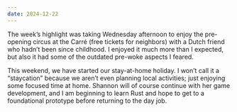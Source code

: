 ```yaml
---
date: 2024-12-22
---
```


The week’s highlight was taking Wednesday afternoon to enjoy the pre-opening circus at the Carré (free tickets for neighbors) with a Dutch friend who hadn’t been since childhood. I enjoyed it much more than I expected, but also it had some of the outdated pre-woke aspects I feared.

This weekend, we have started our stay-at-home holiday. I won’t call it a “staycation” because we aren’t even planning local activities; just enjoying some focused time at home. Shannon will of course continue with her game development, and I am beginning to learn Rust and hope to get to a foundational prototype before returning to the day job.
